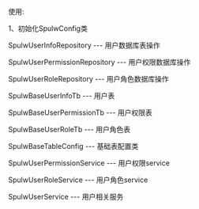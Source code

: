 使用:

1、初始化SpulwConfig类


SpulwUserInfoRepository --- 用户数据库表操作

SpulwUserPermissionRepository --- 用户权限数据库操作

SpulwUserRoleRepository --- 用户角色数据库操作

SpulwBaseUserInfoTb --- 用户表

SpulwBaseUserPermissionTb --- 用户权限表

SpulwBaseUserRoleTb --- 用户角色表

SpulwBaseTableConfig --- 基础表配置类

SpulwUserPermissionService --- 用户权限service

SpulwUserRoleService --- 用户角色service

SpulwUserService --- 用户相关服务